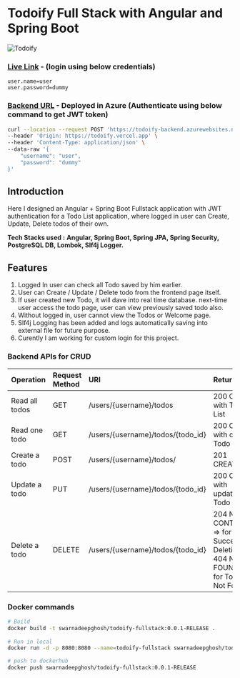 # Todoify Full Stack with Angular and Spring Boot

![Todoify](https://cdni.iconscout.com/illustration/free/thumb/free-concept-of-to-do-list-2112526-1785604.png)


### [Live Link](https://todoify.vercel.app) - (login using below credentials)

```properties
user.name=user
user.password=dummy
```

### [Backend URL](https://todoify-backend.azurewebsites.net) - Deployed in Azure (Authenticate using below command to get JWT token)
```sh
curl --location --request POST 'https://todoify-backend.azurewebsites.net/authenticate' \
--header 'Origin: https://todoify.vercel.app' \
--header 'Content-Type: application/json' \
--data-raw '{
    "username": "user",
    "password": "dummy"
}'
```


## Introduction

Here I designed an Angular + Spring Boot Fullstack application with JWT authentication for a Todo List application, where logged in user can Create, Update, Delete todos of their own.

**Tech Stacks used :** **Angular, Spring Boot, Spring JPA, Spring Security, PostgreSQL DB, Lombok, Slf4j Logger.** 



## Features

1. Logged In user can check all Todo saved by him earlier.
2. User can Create / Update / Delete todo from the frontend page itself.
3. If user created new Todo, it will dave into real time database. next-time user access the todo page, user can view previously saved todo also.
4. Without logged in, user cannot view the Todos or Welcome page.
5. Slf4j Logging has been added and logs automatically saving into external file for future purpose.
6. Curently I am working for custom login for this project.



### Backend APIs for CRUD

| Operation      | Request Method | URI                               | Returns                                                      |
| :------------- | :------------- | :-------------------------------- | :----------------------------------------------------------- |
| Read all todos | GET            | /users/{username}/todos           | 200 OK with Todo List                                        |
| Read one todo  | GET            | /users/{username}/todos/{todo_id} | 200 OK with one Todo                                         |
| Create a todo  | POST           | /users/{username}/todos/          | 201 CREATED                                                  |
| Update a todo  | PUT            | /users/{username}/todos/{todo_id} | 200 OK with updated Todo                                     |
| Delete a todo  | DELETE         | /users/{username}/todos/{todo_id} | 204 NO CONTENT => for Successful Deletion, 404 NOT FOUND => for Todo Not Found |


### Docker commands

```sh
# Build
docker build -t swarnadeepghosh/todoify-fullstack:0.0.1-RELEASE .
 
# Run in local
docker run -d -p 8080:8080 --name=todoify-fullstack swarnadeepghosh/todoify-fullstack:0.0.1-RELEASE

# push to dockerhub
docker push swarnadeepghosh/todoify-fullstack:0.0.1-RELEASE
```


